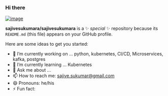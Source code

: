 ### Hi there

[![image](https://github.com/sajivesukumar/sajivesukumar/blob/main/sajive2.png)](https://github.com/sajivesukumar)


**sajivesukumara/sajivesukumara** is a ✨ _special_ ✨ repository because its `README.md` (this file) appears on your GitHub profile.

Here are some ideas to get you started:

- 🔭 I’m currently working on ... python, kubernetes, CI/CD, Microservices, kafka, postgres
- 🌱 I’m currently learning ... Kubernetes
- 💬 Ask me about ...
- 📫 How to reach me: sajive.sukumar@gmail.com  
- 😄 Pronouns: he/his
- ⚡ Fun fact: 


